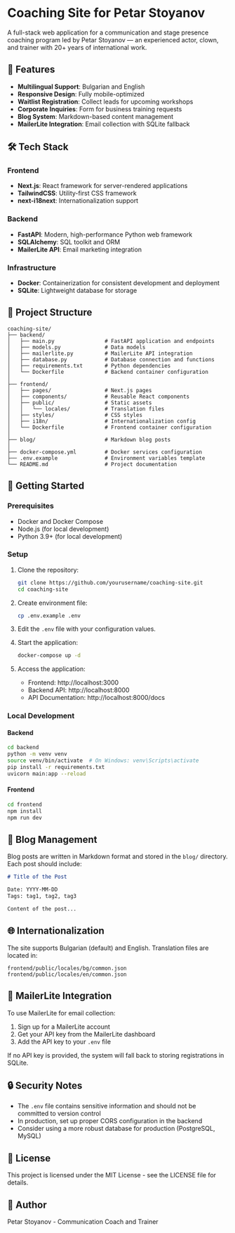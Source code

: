 # Coaching Site for Petar Stoyanov

A full-stack web application for a communication and stage presence coaching program led by Petar Stoyanov — an experienced actor, clown, and trainer with 20+ years of international work.

## 🚀 Features

- **Multilingual Support**: Bulgarian and English
- **Responsive Design**: Fully mobile-optimized
- **Waitlist Registration**: Collect leads for upcoming workshops
- **Corporate Inquiries**: Form for business training requests
- **Blog System**: Markdown-based content management
- **MailerLite Integration**: Email collection with SQLite fallback

## 🛠️ Tech Stack

### Frontend
- **Next.js**: React framework for server-rendered applications
- **TailwindCSS**: Utility-first CSS framework
- **next-i18next**: Internationalization support

### Backend
- **FastAPI**: Modern, high-performance Python web framework
- **SQLAlchemy**: SQL toolkit and ORM
- **MailerLite API**: Email marketing integration

### Infrastructure
- **Docker**: Containerization for consistent development and deployment
- **SQLite**: Lightweight database for storage

## 📁 Project Structure

```
coaching-site/
├── backend/
│   ├── main.py                # FastAPI application and endpoints
│   ├── models.py              # Data models
│   ├── mailerlite.py          # MailerLite API integration
│   ├── database.py            # Database connection and functions
│   ├── requirements.txt       # Python dependencies
│   └── Dockerfile             # Backend container configuration
│
├── frontend/
│   ├── pages/                 # Next.js pages
│   ├── components/            # Reusable React components
│   ├── public/                # Static assets
│   │   └── locales/           # Translation files
│   ├── styles/                # CSS styles
│   ├── i18n/                  # Internationalization config
│   └── Dockerfile             # Frontend container configuration
│
├── blog/                      # Markdown blog posts
│
├── docker-compose.yml         # Docker services configuration
├── .env.example               # Environment variables template
└── README.md                  # Project documentation
```

## 🚦 Getting Started

### Prerequisites

- Docker and Docker Compose
- Node.js (for local development)
- Python 3.9+ (for local development)

### Setup

1. Clone the repository:
   ```bash
   git clone https://github.com/yourusername/coaching-site.git
   cd coaching-site
   ```

2. Create environment file:
   ```bash
   cp .env.example .env
   ```
   
3. Edit the `.env` file with your configuration values.

4. Start the application:
   ```bash
   docker-compose up -d
   ```

5. Access the application:
   - Frontend: http://localhost:3000
   - Backend API: http://localhost:8000
   - API Documentation: http://localhost:8000/docs

### Local Development

#### Backend

```bash
cd backend
python -m venv venv
source venv/bin/activate  # On Windows: venv\Scripts\activate
pip install -r requirements.txt
uvicorn main:app --reload
```

#### Frontend

```bash
cd frontend
npm install
npm run dev
```

## 📝 Blog Management

Blog posts are written in Markdown format and stored in the `blog/` directory. Each post should include:

```markdown
# Title of the Post

Date: YYYY-MM-DD
Tags: tag1, tag2, tag3

Content of the post...
```

## 🌐 Internationalization

The site supports Bulgarian (default) and English. Translation files are located in:

```
frontend/public/locales/bg/common.json
frontend/public/locales/en/common.json
```

## 📧 MailerLite Integration

To use MailerLite for email collection:

1. Sign up for a MailerLite account
2. Get your API key from the MailerLite dashboard
3. Add the API key to your `.env` file

If no API key is provided, the system will fall back to storing registrations in SQLite.

## 🔒 Security Notes

- The `.env` file contains sensitive information and should not be committed to version control
- In production, set up proper CORS configuration in the backend
- Consider using a more robust database for production (PostgreSQL, MySQL)

## 📄 License

This project is licensed under the MIT License - see the LICENSE file for details.

## 👤 Author

Petar Stoyanov - Communication Coach and Trainer